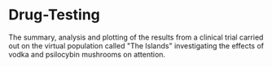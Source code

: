 # Drug-Testing
The summary, analysis and plotting of the results from a clinical trial carried out on the virtual population called "The Islands" investigating the effects of vodka and psilocybin mushrooms on attention.
